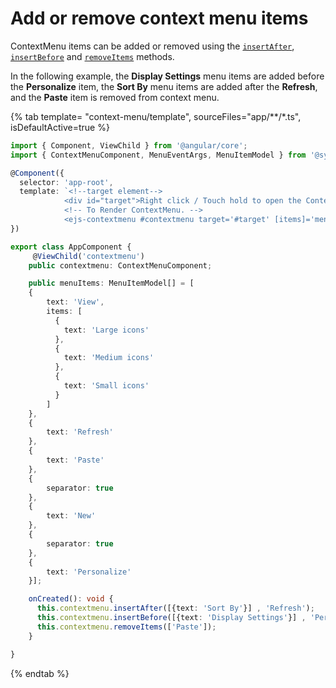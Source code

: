 # Add or remove context menu items

ContextMenu items can be added or removed using the [`insertAfter`](../../api/menu#insertafter), [`insertBefore`](../../api/menu#insertbefore) and [`removeItems`](../../api/menu#removeitems) methods.

In the following example, the **Display Settings** menu items are added before the **Personalize** item, the **Sort By** menu items are added after the **Refresh**, and the **Paste** item is removed from context menu.

{% tab template= "context-menu/template", sourceFiles="app/**/*.ts", isDefaultActive=true  %}

```typescript
import { Component, ViewChild } from '@angular/core';
import { ContextMenuComponent, MenuEventArgs, MenuItemModel } from '@syncfusion/ej2-angular-navigations';

@Component({
  selector: 'app-root',
  template: `<!--target element-->
            <div id="target">Right click / Touch hold to open the ContextMenu</div>
            <!-- To Render ContextMenu. -->
            <ejs-contextmenu #contextmenu target='#target' [items]='menuItems' (created)='onCreated()'></ejs-contextmenu>`
})

export class AppComponent {
     @ViewChild('contextmenu')
    public contextmenu: ContextMenuComponent;

    public menuItems: MenuItemModel[] = [
    {
        text: 'View',
        items: [
          {
            text: 'Large icons'
          },
          {
            text: 'Medium icons'
          },
          {
            text: 'Small icons'
          }
        ]
    },
    {
        text: 'Refresh'
    },
    {
        text: 'Paste'
    },
    {
        separator: true
    },
    {
        text: 'New'
    },
    {
        separator: true
    },
    {
        text: 'Personalize'
    }];

    onCreated(): void {
      this.contextmenu.insertAfter([{text: 'Sort By'}] , 'Refresh');
      this.contextmenu.insertBefore([{text: 'Display Settings'}] , 'Personalize');
      this.contextmenu.removeItems(['Paste']);
    }

}
```

{% endtab %}